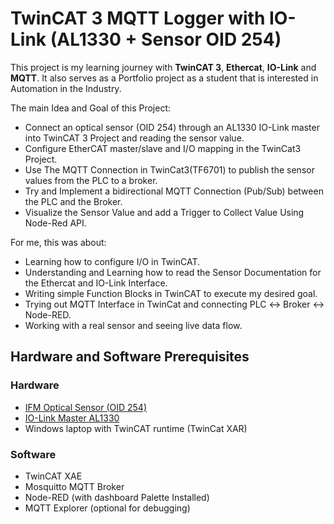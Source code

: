 # TwinCAT 3 MQTT Logger with IO-Link (AL1330 + Sensor OID 254)
This project is my learning journey with **TwinCAT 3**, **Ethercat**, **IO-Link** and **MQTT**. It also serves as a Portfolio project as a student that is interested in Automation in the Industry.

The main Idea and Goal of this Project:
* Connect an optical sensor (OID 254) through an AL1330 IO-Link master into TwinCAT 3 Project and reading the sensor value.
* Configure EtherCAT master/slave and I/O mapping in the TwinCat3 Project.
* Use The MQTT Connection in TwinCat3(TF6701) to publish the sensor values from the PLC to a broker.
* Try and Implement a bidirectional MQTT Connection (Pub/Sub) between the PLC and the Broker.
* Visualize the Sensor Value and add a Trigger to Collect Value Using Node-Red API.

For me, this was about:
* Learning how to configure I/O in TwinCAT.
* Understanding and Learning how to read the Sensor Documentation for the Ethercat and IO-Link Interface.
* Writing simple Function Blocks in TwinCAT to execute my desired goal.
* Trying out MQTT Interface in TwinCat and connecting PLC ↔ Broker ↔ Node-RED.
* Working with a real sensor and seeing live data flow.

## Hardware and Software Prerequisites
### Hardware
* [IFM Optical Sensor (OID 254)](https://www.ifm.com/us/en/product/OID254)
* [IO-Link Master AL1330](https://www.ifm.com/us/en/product/AL1330)
* Windows laptop with TwinCAT runtime (TwinCat XAR)

### Software
* TwinCAT XAE
* Mosquitto MQTT Broker
* Node-RED (with dashboard Palette Installed)
* MQTT Explorer (optional for debugging)
